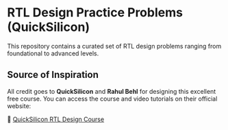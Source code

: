 # RTL Design Practice Problems (QuickSilicon)

This repository contains a curated set of RTL design problems ranging from foundational to advanced levels.


## Source of Inspiration
All credit goes to **QuickSilicon** and **Rahul Behl** for designing this excellent free course. You can access the course and video tutorials on their official website:

🔗 [QuickSilicon RTL Design Course](https://www.quicksilicon.com)

